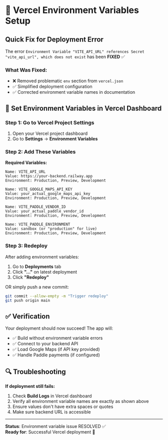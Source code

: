 # 🔧 Vercel Environment Variables Setup

## Quick Fix for Deployment Error

The error `Environment Variable "VITE_API_URL" references Secret "vite_api_url", which does not exist` has been **FIXED** ✅

### What Was Fixed:
- ❌ Removed problematic `env` section from `vercel.json` 
- ✅ Simplified deployment configuration
- ✅ Corrected environment variable names in documentation

## 🚀 Set Environment Variables in Vercel Dashboard

### Step 1: Go to Vercel Project Settings
1. Open your Vercel project dashboard
2. Go to **Settings** → **Environment Variables**

### Step 2: Add These Variables

**Required Variables:**
```
Name: VITE_API_URL
Value: https://your-backend.railway.app
Environment: Production, Preview, Development
```

```
Name: VITE_GOOGLE_MAPS_API_KEY  
Value: your_actual_google_maps_api_key
Environment: Production, Preview, Development
```

```
Name: VITE_PADDLE_VENDOR_ID
Value: your_actual_paddle_vendor_id  
Environment: Production, Preview, Development
```

```
Name: VITE_PADDLE_ENVIRONMENT
Value: sandbox (or "production" for live)
Environment: Production, Preview, Development
```

### Step 3: Redeploy
After adding environment variables:
1. Go to **Deployments** tab
2. Click **"..."** on latest deployment  
3. Click **"Redeploy"**

OR simply push a new commit:
```bash
git commit --allow-empty -m "Trigger redeploy"
git push origin main
```

## ✅ Verification

Your deployment should now succeed! The app will:
- ✅ Build without environment variable errors
- ✅ Connect to your backend API
- ✅ Load Google Maps (if API key provided)
- ✅ Handle Paddle payments (if configured)

## 🔍 Troubleshooting

**If deployment still fails:**
1. Check **Build Logs** in Vercel dashboard
2. Verify all environment variable names are exactly as shown above
3. Ensure values don't have extra spaces or quotes
4. Make sure backend URL is accessible

---

**Status**: Environment variable issue RESOLVED ✅  
**Ready for**: Successful Vercel deployment 🚀

